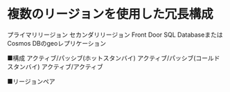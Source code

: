 # 複数のリージョンを使用した冗長構成


プライマリリージョン
セカンダリリージョン
Front Door
SQL DatabaseまたはCosmos DBのgeoレプリケーション

■構成
アクティブ/パッシブ(ホットスタンバイ)
アクティブ/パッシブ(コールドスタンバイ)
アクティブ/アクティブ

■リージョンペア
